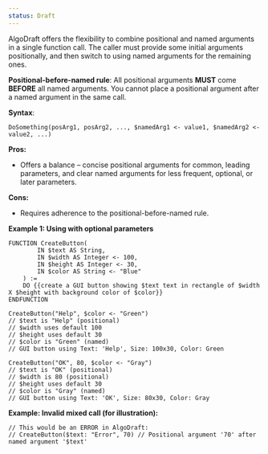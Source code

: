 ```yaml
---
status: Draft
---
```

AlgoDraft offers the flexibility to combine positional and named arguments in a single function call. The caller must provide some initial arguments positionally, and then switch to using named arguments for the remaining ones.

**Positional-before-named rule**:
All positional arguments **MUST** come **BEFORE** all named arguments. You cannot place a positional argument after a named argument in the same call.

**Syntax**:
```
DoSomething(posArg1, posArg2, ..., $namedArg1 <- value1, $namedArg2 <- value2, ...)
```

**Pros:**
- Offers a balance – concise positional arguments for common, leading parameters, and clear named arguments for less frequent, optional, or later parameters.  

**Cons:** 
- Requires adherence to the positional-before-named rule.

**Example 1: Using with optional parameters**

```
FUNCTION CreateButton(
	    IN $text AS String,
	    IN $width AS Integer <- 100,
	    IN $height AS Integer <- 30,
	    IN $color AS String <- "Blue"
	) :=
	DO {{create a GUI button showing $text text in rectangle of $width X $height with background color of $color}}
ENDFUNCTION

CreateButton("Help", $color <- "Green")
// $text is "Help" (positional)
// $width uses default 100
// $height uses default 30
// $color is "Green" (named)
// GUI button using Text: 'Help', Size: 100x30, Color: Green

CreateButton("OK", 80, $color <- "Gray")
// $text is "OK" (positional)
// $width is 80 (positional)
// $height uses default 30
// $color is "Gray" (named)
// GUI button using Text: 'OK', Size: 80x30, Color: Gray
```

**Example: Invalid mixed call (for illustration):**

```
// This would be an ERROR in AlgoDraft:
// CreateButton($text: "Error", 70) // Positional argument '70' after named argument '$text'
```
